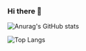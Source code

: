 ### Hi there 👋

![Anurag's GitHub stats](https://github-readme-stats.vercel.app/api?username=vladanpaunovic)

![Top Langs](https://github-readme-stats.vercel.app/api/top-langs/?username=vladanpaunovic&layout=compact)





<!--
**vladanpaunovic/vladanpaunovic** is a ✨ _special_ ✨ repository because its `README.md` (this file) appears on your GitHub profile.

Here are some ideas to get you started:

- 🔭 I’m currently working on ...
- 🌱 I’m currently learning ...
- 👯 I’m looking to collaborate on ...
- 🤔 I’m looking for help with ...
- 💬 Ask me about ...
- 📫 How to reach me: ...
- 😄 Pronouns: ...
- ⚡ Fun fact: ...
-->
